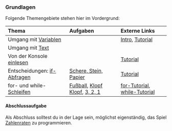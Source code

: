 ### Grundlagen

Folgende Themengebiete stehen hier im Vordergrund:

| Thema 		            			| Aufgaben       										 | Externe Links                                        |	
| :----		    	        			| :-------       										 | :------------ 			                            |
| Umgang mit [Variablen][vars]		  	| 						        						 | [Intro][link_var], [Tutorial][var_tut]	            |
| Umgang mit [Text][text]				| 														 | 		 			                                    |
| Von der Konsole [einlesen][einlesen]	| 														 | [Tutorial][ein_tut]	                                |
| Entscheidungen: [if-Abfragen][if]		| [Schere, Stein, Papier][ssp]      					 | [Tutorial][if_tut]		 			                |
| for- und while- [Schleifen][while]	| [Fußball][fball], [Klopf Klopf][klopf], [3, 2, 1][321] | [for-Tutorial][for_tut], [while-Tutorial][while_tut] |


#### Abschlussaufgabe

Als Abschluss solltest du in der Lage sein, möglichst eigenständig, das Spiel [Zahlenraten][raten] zu programmieren.


[vars]: https://github.com/coderdojoka/Materialien/raw/master/Python/Grundlagen/Tutorials/Variablen/Variablen.pdf
[text]: https://github.com/coderdojoka/Materialien/raw/master/Python/Grundlagen/Tutorials/Text/Text.pdf
[einlesen]: https://github.com/coderdojoka/Materialien/raw/master/Python/Grundlagen/Tutorials/Eingabe/Eingabe.pdf
[if]: https://github.com/coderdojoka/Materialien/raw/master/Python/Grundlagen/Tutorials/if_Abfragen/if_text.pdf
[while]: https://github.com/coderdojoka/Materialien/raw/master/Python/Grundlagen/Tutorials/while/while.pdf

[zauberstab]: https://github.com/coderdojoka/Materialien/raw/master/Python/Grundlagen/Aufgaben/zauberstab.pdf
[klopf]: https://github.com/coderdojoka/Materialien/raw/master/Python/Grundlagen/Aufgaben/klopfklopf.pdf
[fball]: https://github.com/coderdojoka/Materialien/raw/master/Python/Grundlagen/Aufgaben/Fussball.pdf
[ssp]: https://github.com/coderdojoka/Materialien/raw/master/Python/Grundlagen/Aufgaben/SchereSteinPapier.pdf
[321]: https://github.com/coderdojoka/Materialien/raw/master/Python/Grundlagen/Aufgaben/321.pdf
[raten]: https://github.com/coderdojoka/Materialien/raw/master/Python/Grundlagen/Zahlenraten/zahlenraten.pdf

[link_var]: http://cscircles.cemc.uwaterloo.ca/dev/1-de/
[var_tut]: http://www.python-kurs.eu/python3_variablen.php
[ein_tut]: http://www.python-kurs.eu/python3_eingabe.php
[if_tut]: http://www.python-kurs.eu/python3_bedingte_anweisungen.php
[while_tut]: http://www.python-kurs.eu/python3_schleifen.php
[for_tut]: http://www.python-kurs.eu/python3_for-schleife.php
